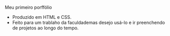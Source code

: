 Meu primeiro porffólio

- Produzido em HTML e CSS.
- Feito para um trablaho da faculdade mas desejo usá-lo e ir preenchendo de projetos ao longo do tempo.
 
